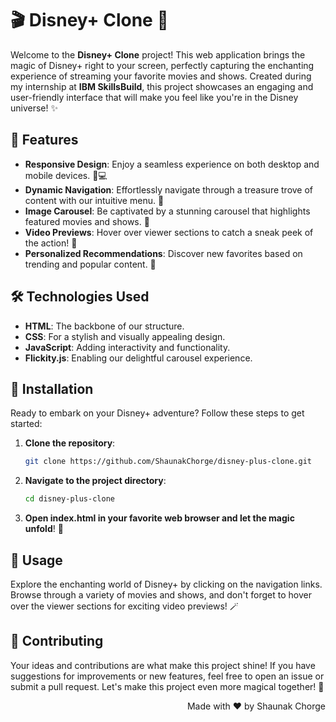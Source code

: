 # 🎬 Disney+ Clone 🌟

Welcome to the **Disney+ Clone** project! This web application brings the magic of Disney+ right to your screen, perfectly capturing the enchanting experience of streaming your favorite movies and shows. Created during my internship at **IBM SkillsBuild**, this project showcases an engaging and user-friendly interface that will make you feel like you're in the Disney universe! ✨

## 🌈 Features

- **Responsive Design**: Enjoy a seamless experience on both desktop and mobile devices. 📱💻
- **Dynamic Navigation**: Effortlessly navigate through a treasure trove of content with our intuitive menu. 🧭
- **Image Carousel**: Be captivated by a stunning carousel that highlights featured movies and shows. 🎡
- **Video Previews**: Hover over viewer sections to catch a sneak peek of the action! 🎥
- **Personalized Recommendations**: Discover new favorites based on trending and popular content. 🌟

## 🛠 Technologies Used

- **HTML**: The backbone of our structure.
- **CSS**: For a stylish and visually appealing design.
- **JavaScript**: Adding interactivity and functionality.
- **Flickity.js**: Enabling our delightful carousel experience.

## 🚀 Installation

Ready to embark on your Disney+ adventure? Follow these steps to get started:

1. **Clone the repository**:
   ```bash
   git clone https://github.com/ShaunakChorge/disney-plus-clone.git
   ```

2. **Navigate to the project directory**:
    ```bash
    cd disney-plus-clone
    ```

3. **Open index.html in your favorite web browser and let the magic unfold**! 🌌


## 🎉 Usage
Explore the enchanting world of Disney+ by clicking on the navigation links. Browse through a variety of movies and shows, and don't forget to hover over the viewer sections for exciting video previews! 🪄

## 🤝 Contributing
Your ideas and contributions are what make this project shine! If you have suggestions for improvements or new features, feel free to open an issue or submit a pull request. Let's make this project even more magical together! 🌟



<div align="right">
  <p>Made with ❤️ by Shaunak Chorge</p>
</div>
